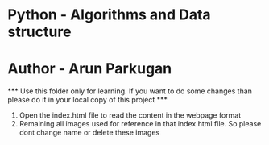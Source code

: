 # Python - Algorithms and Data structure
# Author - Arun Parkugan
*** Use this folder only for learning. If you want to do some changes than please do it in your local copy of this project ***

1. Open the index.html file to read the content in the webpage format
2. Remaining all images used for reference in that index.html file. So please dont change name or delete these images


